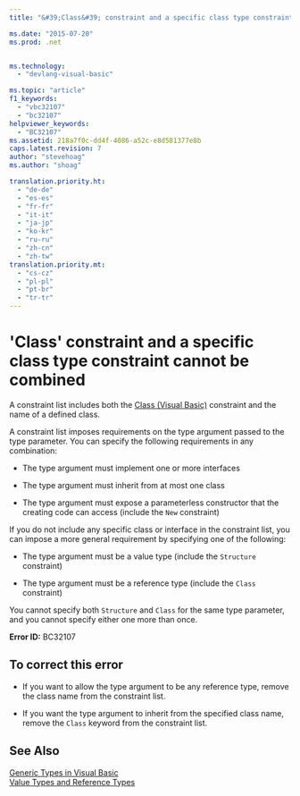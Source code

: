 ```yaml
---
title: "&#39;Class&#39; constraint and a specific class type constraint cannot be combined | Microsoft Docs"

ms.date: "2015-07-20"
ms.prod: .net


ms.technology: 
  - "devlang-visual-basic"

ms.topic: "article"
f1_keywords: 
  - "vbc32107"
  - "bc32107"
helpviewer_keywords: 
  - "BC32107"
ms.assetid: 218a7f0c-dd4f-4086-a52c-e8d581377e8b
caps.latest.revision: 7
author: "stevehoag"
ms.author: "shoag"

translation.priority.ht: 
  - "de-de"
  - "es-es"
  - "fr-fr"
  - "it-it"
  - "ja-jp"
  - "ko-kr"
  - "ru-ru"
  - "zh-cn"
  - "zh-tw"
translation.priority.mt: 
  - "cs-cz"
  - "pl-pl"
  - "pt-br"
  - "tr-tr"
---
```

# &#39;Class&#39; constraint and a specific class type constraint cannot be combined
A constraint list includes both the [Class (Visual Basic)](http://msdn.microsoft.com/en-us/0777c6e6-46bc-451b-ad70-57b49d4ef4f7) constraint and the name of a defined class.  
  
 A constraint list imposes requirements on the type argument passed to the type parameter. You can specify the following requirements in any combination:  
  
-   The type argument must implement one or more interfaces  
  
-   The type argument must inherit from at most one class  
  
-   The type argument must expose a parameterless constructor that the creating code can access (include the `New` constraint)  
  
 If you do not include any specific class or interface in the constraint list, you can impose a more general requirement by specifying one of the following:  
  
-   The type argument must be a value type (include the `Structure` constraint)  
  
-   The type argument must be a reference type (include the `Class` constraint)  
  
 You cannot specify both `Structure` and `Class` for the same type parameter, and you cannot specify either one more than once.  
  
 **Error ID:** BC32107  
  
## To correct this error  
  
-   If you want to allow the type argument to be any reference type, remove the class name from the constraint list.  
  
-   If you want the type argument to inherit from the specified class name, remove the `Class` keyword from the constraint list.  
  
## See Also  
 [Generic Types in Visual Basic](../../visual-basic/programming-guide/language-features/data-types/generic-types.md)   
 [Value Types and Reference Types](../../visual-basic/programming-guide/language-features/data-types/value-types-and-reference-types.md)
